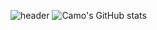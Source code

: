 
![header](https://capsule-render.vercel.app/api?type=wave&color=auto&height=300&section=header&text=HI%20It's%20G10000&fontSize=90)
![Camo's GitHub stats](https://github-readme-stats.vercel.app/api?username=Camof1ow&theme=transparent&show_icons=true)
<!--
**Camof1ow/Camof1ow** is a ✨ _special_ ✨ repository because its `README.md` (this file) appears on your GitHub profile.

Here are some ideas to get you started:

- 🔭 I’m currently working on ...
- 🌱 I’m currently learning ...
- 👯 I’m looking to collaborate on ...
- 🤔 I’m looking for help with ...
- 💬 Ask me about ...
- 📫 How to reach me: ...
- 😄 Pronouns: ...
- ⚡ Fun fact: ...
-->
